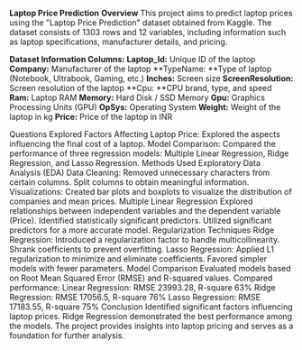 **Laptop Price Prediction**
**Overview**
This project aims to predict laptop prices using the "Laptop Price Prediction" dataset obtained from Kaggle. The dataset consists of 1303 rows and 12 variables, including information such as laptop specifications, manufacturer details, and pricing.

**Dataset Information
Columns:**
**Laptop_Id:** Unique ID of the laptop
**Company:** Manufacturer of the laptop
**TypeName: **Type of laptop (Notebook, Ultrabook, Gaming, etc.)
**Inches:** Screen size
**ScreenResolution:** Screen resolution of the laptop
**Cpu: **CPU brand, type, and speed
**Ram:** Laptop RAM
**Memory:** Hard Disk / SSD Memory
**Gpu:** Graphics Processing Units (GPU)
**OpSys:** Operating System
**Weight:** Weight of the laptop in kg
**Price:** Price of the laptop in INR


Questions Explored
Factors Affecting Laptop Price:
Explored the aspects influencing the final cost of a laptop.
Model Comparison:
Compared the performance of three regression models: Multiple Linear Regression, Ridge Regression, and Lasso Regression.
Methods Used
Exploratory Data Analysis (EDA)
Data Cleaning:
Removed unnecessary characters from certain columns.
Split columns to obtain meaningful information.
Visualizations:
Created bar plots and boxplots to visualize the distribution of companies and mean prices.
Multiple Linear Regression
Explored relationships between independent variables and the dependent variable (Price).
Identified statistically significant predictors.
Utilized significant predictors for a more accurate model.
Regularization Techniques
Ridge Regression:
Introduced a regularization factor to handle multicollinearity.
Shrank coefficients to prevent overfitting.
Lasso Regression:
Applied L1 regularization to minimize and eliminate coefficients.
Favored simpler models with fewer parameters.
Model Comparison
Evaluated models based on Root Mean Squared Error (RMSE) and R-squared values.
Compared performance:
Linear Regression: RMSE 23993.28, R-square 63%
Ridge Regression: RMSE 17056.5, R-square 76%
Lasso Regression: RMSE 17183.55, R-square 75%
Conclusion
Identified significant factors influencing laptop prices.
Ridge Regression demonstrated the best performance among the models.
The project provides insights into laptop pricing and serves as a foundation for further analysis.
